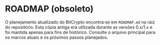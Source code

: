 # ROADMAP (obsoleto)

O planejamento atualizado do BitCrypto encontra‑se em `ROADMAP.md` na raiz do repositório.  Esta cópia antiga era utilizada durante as versões 0.x/1.x e foi mantida apenas para fins de histórico.  Consulte o arquivo principal para os marcos atuais e os próximos passos planejados.